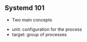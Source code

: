 ## Systemd 101
* Two main concepts
- unit: configuration for the process
- target: group of processes
